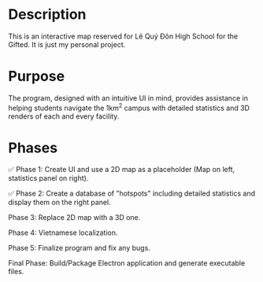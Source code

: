 # Description
This is an interactive map reserved for Lê Quý Đôn High School for the Gifted. It is just my personal project.

# Purpose
The program, designed with an intuitive UI in mind, provides assistance in helping students navigate the 1km<sup>2</sup> campus with detailed statistics and 3D renders of each and every facility.

# Phases
✅ Phase 1: Create UI and use a 2D map as a placeholder (Map on left, statistics panel on right).

✅ Phase 2: Create a database of "hotspots" including detailed statistics and display them on the right panel.

Phase 3: Replace 2D map with a 3D one.

Phase 4: Vietnamese localization.

Phase 5: Finalize program and fix any bugs.

Final Phase: Build/Package Electron application and generate executable files.
